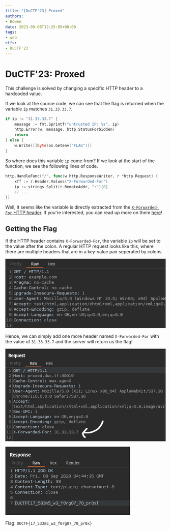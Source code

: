 ```yaml
---
title: "[DuCTF'23] Proxed"
authors:
- Bowen
date: 2023-09-08T12:25:09+08:00
tags:
- web
ctfs:
- DuCTF'23
---
```


# DuCTF'23: Proxed

This challenge is solved by changing a specific HTTP header to
a hardcoded value.

If we look at the source code, we can see that the flag is returned when the
variable `ip` matches `31.33.33.7`.

```go
if ip != "31.33.33.7" {
    message := fmt.Sprintf("untrusted IP: %s", ip)
    http.Error(w, message, http.StatusForbidden)
    return
} else {
    w.Write([]byte(os.Getenv("FLAG")))
}
```

So where does this variable `ip` come from? If we look
at the start of the function, we see the following lines of code.

```go
http.HandleFunc("/", func(w http.ResponseWriter, r *http.Request) {
    xff := r.Header.Values("X-Forwarded-For")
    ip := strings.Split(r.RemoteAddr, ":")[0]
    // ...
})
```

Well, it seems like the variable is directly extracted from the
[`X-Forwarded-For` HTTP header](https://developer.mozilla.org/en-US/docs/Web/HTTP/Headers/X-Forwarded-For).
If you're interested, you can read up more on them [here](https://developer.mozilla.org/en-US/docs/Web/HTTP/Headers)!

## Getting the Flag

If the HTTP header contains `X-Forwarded-For`, the variable `ip`
will be set to the value after the colon. A regular HTTP request
looks like this, where there are multiple headers that are
in a key-value pair seperated by colons.

![Normal HTTP Request](http_request.png)

Hence, we can simply add one more header named `X-Forwarded-For`
with the value of `31.33.33.7` and the server will return us
the flag!

![flag](flag_req.png)

![flag_ans](flag_ans.png)

Flag: `DUCTF{17_533m5_w3_f0rg07_70_pr0x}`
